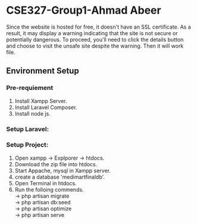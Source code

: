 # CSE327-Group1-Ahmad Abeer

Since the website is hosted for free, it doesn't have an SSL certificate. As a result, it may display a warning indicating that the site is not secure or potentially dangerous. To proceed, you'll need to click the details button and choose to visit the unsafe site despite the warning. Then it will work file.

## Environment Setup
### Pre-requiement
1. Install Xampp Server.
2. Install Laravel Composer.
3. Install node js.

### Setup Laravel:

### Setup Project:
1. Open xampp -> Explporer -> htdocs.
2. Download the zip file into htdocs.
3. Start Appache, mysql in Xampp server.
4. create a database 'medimartfinaldb'.
5. Open Terminal in htdocs.
6. Run the folloing commends. <br>
-> php artisan migrate <br>
-> php artisan db:seed <br>
-> php artisan optimize <br>
-> php artisan serve